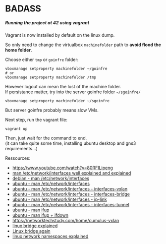 # BADASS

##### Running the project at 42 using vagrant
Vagrant is now installed by default on the linux dump.   

So only need to change the virtualbox `machinefolder` path to **avoid flood the home folder**.

Choose either `tmp` or `goinfre` folder:
```shell
vboxmanage setproperty machinefolder ~/goinfre
# or
vboxmanage setproperty machinefolder /tmp
```
However logout can mean the lost of the machine folder.  
If persistance matter, try into the server goinfre folder `~/sgoinfre/`  
```shell
vboxmanage setproperty machinefolder ~/sgoinfre
```
But server goinfre probably means slow VMs.

Next step, run the vagrant file:
```shell
vagrant up
```
Then, just wait for the command to end.  
(it can take quite some time, installing ubuntu desktop and gns3 requirements...)

Ressources:
- https://www.youtube.com/watch?v=80RFILipeng
- [man /etc/network/interfaces well explained and explained](https://man.developpez.com/man5/interfaces/)
- [debian - man /etc/network/interfaces](https://manpages.debian.org/buster/ifupdown/interfaces.5.en.html)
- [ubuntu - man /etc/network/interfaces](https://manpages.ubuntu.com/manpages/jammy/en/man5/interfaces.5.html)
- [ubuntu - man /etc/network/interfaces - interfaces-vxlan](https://manpages.ubuntu.com/manpages/jammy/en/man5/interfaces-vxlan.5.html)
- [ubuntu - man /etc/network/interfaces - interfaces-bridge](https://manpages.ubuntu.com/manpages/jammy/en/man5/interfaces-bridge.5.html)
- [ubuntu - man /etc/network/interfaces - ip-link](https://manpages.ubuntu.com/manpages/jammy/en/man8/ip-link.8.html)
- [ubuntu - man /etc/network/interfaces - interfaces-tunnel](https://manpages.ubuntu.com/manpages/jammy/en/man5/interfaces-tunnel.5.html)
- [ubuntu - man ifup](https://man.developpez.com/man8/ifup/)
- [ubuntu - man ifup + ifdown](https://manpages.debian.org/buster/ifupdown/interfaces.5.en.html)
- https://networktechstudy.com/home/cumulus-vxlan
- [linux bridge explained](https://www.youtube.com/watch?v=oVu0O0UMBCc)
- [Linux bridge again](https://www.youtube.com/watch?v=T1twNsZojgI)
- [linux network namespaces explained](https://www.youtube.com/watch?v=j_UUnlVC2Ss)